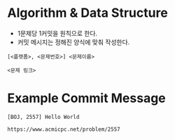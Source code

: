 # Algorithm & Data Structure

* 1문제당 1커밋을 원칙으로 한다.
* 커밋 메시지는 정해진 양식에 맞춰 작성한다.

```
[<플랫폼>, <문제번호>] <문제이름>

<문제 링크>
``` 

# Example Commit Message
```
[BOJ, 2557] Hello World

https://www.acmicpc.net/problem/2557
```
